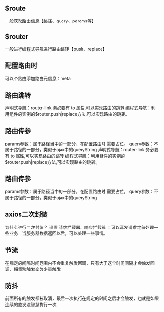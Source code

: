 ## $route
   一般获取路由信息【路径、query、params等】

## $router 
   一般进行编程式导航进行路由跳转【push、replace】

## 配置路由时
   可以个路由添加路由元信息：meta

## 路由跳转
   声明式导航：router-link 务必要有 to 属性,可以实现路由的跳转
   编程式导航：利用组件的实例的$router.push|replace方法,可以实现路由的跳转。

## 路由传参
   params参数：属于路径当中的一部分，在配置路由时 需要占位。
   query参数：不属于路径的一部分，类似于ajax中的queryString
   声明式导航：router-link 务必要有 to 属性,可以实现路由的跳转 编程式导航：利用组件的实例的$router.push|replace方法,可以实现路由的跳转。

## 路由传参
   params参数：属于路径当中的一部分，在配置路由时 需要占位。 query参数：不属于路径的一部分，类似于ajax中的queryString

## axios二次封装
   为什么进行二次封装？
   设置 请求拦截器、响应拦截器 ：可以再发请求之前处理一些业务；当服务器数据返回以后，可以处理一些事情。


## 节流

   在规定的间隔时间范围内不会重复触发回调，只有大于这个时间间隔才会触发回调，把频繁触发变为少量触发



## 防抖

   前面所有的触发都被取消，最后一次执行在规定的时间之后才会触发，也就是如果连续的触发没智慧执行一次

   

